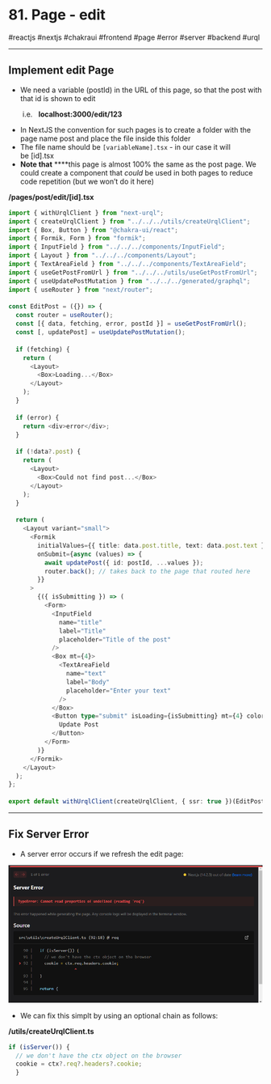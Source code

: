 # 81\. Page - edit

#reactjs ⁠⁠#nextjs #chakraui #frontend #page #error #server #backend #urql  

* * *

## Implement edit Page

- We need a variable (postId) in the URL of this page, so that the post with that id is shown to edit

  i.e.   **localhost:3000/edit/123**

- In ⁠NextJS the convention for such pages is to create a folder with the page name post and place the file inside this folder
- The file name should be `⁠[variableName].tsx`⁠ - in our case it will be \[id\].tsx
- ⁠**Note that** **⁠**this page is almost 100% the same as the post page. We could create a component that _could_ be used in both pages to reduce code repetition (but we won’t do it here)  

  

**/pages/post/edit/\[id\].tsx**

```typescript
import { withUrqlClient } from "next-urql";
import { createUrqlClient } from "../../../utils/createUrqlClient";
import { Box, Button } from "@chakra-ui/react";
import { Formik, Form } from "formik";
import { InputField } from "../../../components/InputField";
import { Layout } from "../../../components/Layout";
import { TextAreaField } from "../../../components/TextAreaField";
import { useGetPostFromUrl } from "../../../utils/useGetPostFromUrl";
import { useUpdatePostMutation } from "../../../generated/graphql";
import { useRouter } from "next/router";

const EditPost = ({}) => {
  const router = useRouter();
  const [{ data, fetching, error, postId }] = useGetPostFromUrl();
  const [, updatePost] = useUpdatePostMutation();

  if (fetching) {
    return (
      <Layout>
        <Box>Loading...</Box>
      </Layout>
    );
  }

  if (error) {
    return <div>error</div>;
  }

  if (!data?.post) {
    return (
      <Layout>
        <Box>Could not find post...</Box>
      </Layout>
    );
  }

  return (
    <Layout variant="small">
      <Formik
        initialValues={{ title: data.post.title, text: data.post.text }}
        onSubmit={async (values) => {
          await updatePost({ id: postId, ...values });
          router.back(); // takes back to the page that routed here
        }}
      >
        {({ isSubmitting }) => (
          <Form>
            <InputField
              name="title"
              label="Title"
              placeholder="Title of the post"
            />
            <Box mt={4}>
              <TextAreaField
                name="text"
                label="Body"
                placeholder="Enter your text"
              />
            </Box>
            <Button type="submit" isLoading={isSubmitting} mt={4} color="teal">
              Update Post
            </Button>
          </Form>
        )}
      </Formik>
    </Layout>
  );
};

export default withUrqlClient(createUrqlClient, { ssr: true })(EditPost);
```

  

* * *

## Fix Server Error

- A server error occurs if we refresh the edit page:

  

![](Files/image%2030.png)  

  

- We can fix this simplt by using an optional chain as follows:

**/utils/createUrqlClient.ts** 

```typescript
if (isServer()) {
  // we don't have the ctx object on the browser
  cookie = ctx?.req?.headers?.cookie;
  }
```